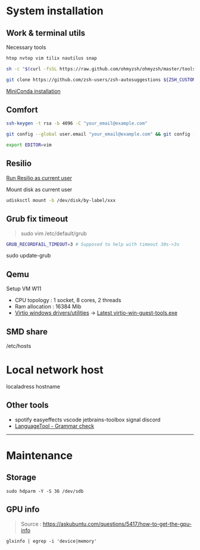 # System installation

## Work & terminal utils
Necessary tools
```bash
htop nvtop vim tilix nautilus snap
```

```bash
sh -c "$(curl -fsSL https://raw.github.com/ohmyzsh/ohmyzsh/master/tools/install.sh)"

git clone https://github.com/zsh-users/zsh-autosuggestions ${ZSH_CUSTOM:-~/.oh-my-zsh/custom}/plugins/zsh-autosuggestions
```
[MiniConda installation](https://docs.conda.io/en/latest/miniconda.html#linux-installers)



## Comfort
```bash
ssh-keygen -t rsa -b 4096 -C "your_email@example.com"
```

```bash
git config --global user.email "your_email@example.com" && git config --global user.name "name.name"
```

```bash
export EDITOR=vim
```

## Resilio
[Run Resilio as current user](https://frkd.dev/posts/2021-03-01-resilio-sync-linux-user/)

Mount disk as current user
```bash
udisksctl mount -b /dev/disk/by-label/xxx
```

## Grub fix timeout
> sudo vim /etc/default/grub
```bash
GRUB_RECORDFAIL_TIMEOUT=3 # Supposed to help with timeout 30s->3s
```
sudo update-grub


## Qemu
Setup VM W11
- CPU topology : 1 socket, 8 cores, 2 threads
- Ram allocation : 16384 Mib
- [Virtio windows drivers/utilities](https://github.com/virtio-win/virtio-win-pkg-scripts/blob/master/README.md) -> [Latest virtio-win-guest-tools.exe](https://fedorapeople.org/groups/virt/virtio-win/direct-downloads/latest-virtio/virtio-win-guest-tools.exe)


## SMD share
/etc/hosts

# Local network host
localadress hostname


## Other tools
- spotify easyeffects vscode jetbrains-toolbox signal discord
- [LanguageTool - Grammar check](https://languagetool.org/)



---
# Maintenance 
## Storage
```
sudo hdparm -Y -S 36 /dev/sdb
```

## GPU info
> Source : https://askubuntu.com/questions/5417/how-to-get-the-gpu-info
```
glxinfo | egrep -i 'device|memory'
```
